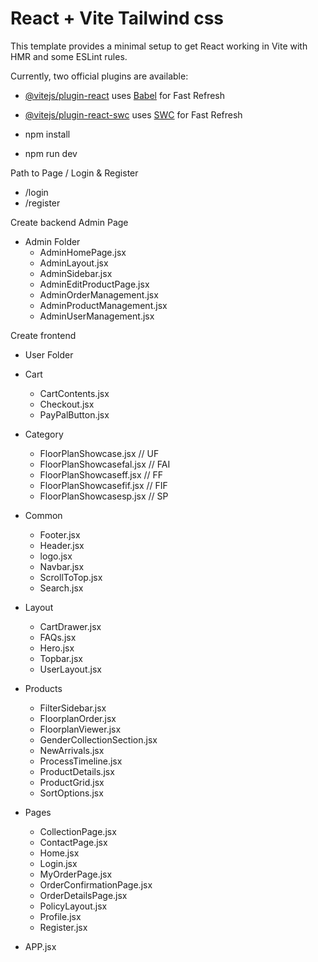 # React + Vite Tailwind css

This template provides a minimal setup to get React working in Vite with HMR and some ESLint rules.

Currently, two official plugins are available:

- [@vitejs/plugin-react](https://github.com/vitejs/vite-plugin-react/blob/main/packages/plugin-react/README.md) uses [Babel](https://babeljs.io/) for Fast Refresh
- [@vitejs/plugin-react-swc](https://github.com/vitejs/vite-plugin-react-swc) uses [SWC](https://swc.rs/) for Fast Refresh

- npm install
- npm run dev

Path to Page / Login & Register
- /login
- /register


Create backend Admin Page
- Admin Folder
    - AdminHomePage.jsx
    - AdminLayout.jsx
    - AdminSidebar.jsx
    - AdminEditProductPage.jsx
    - AdminOrderManagement.jsx
    - AdminProductManagement.jsx
    - AdminUserManagement.jsx

Create frontend
- User Folder
- Cart 
    - CartContents.jsx
    - Checkout.jsx
    - PayPalButton.jsx

- Category
    - FloorPlanShowcase.jsx // UF
    - FloorPlanShowcasefal.jsx // FAI
    - FloorPlanShowcaseff.jsx // FF
    - FloorPlanShowcasefif.jsx // FIF
    - FloorPlanShowcasesp.jsx // SP

- Common
    - Footer.jsx
    - Header.jsx
    - logo.jsx
    - Navbar.jsx
    - ScrollToTop.jsx
    - Search.jsx

- Layout
    - CartDrawer.jsx
    - FAQs.jsx
    - Hero.jsx
    - Topbar.jsx
    - UserLayout.jsx

- Products
    - FilterSidebar.jsx
    - FloorplanOrder.jsx
    - FloorplanViewer.jsx
    - GenderCollectionSection.jsx
    - NewArrivals.jsx
    - ProcessTimeline.jsx
    - ProductDetails.jsx
    - ProductGrid.jsx
    - SortOptions.jsx

- Pages
    - CollectionPage.jsx
    - ContactPage.jsx
    - Home.jsx
    - Login.jsx
    - MyOrderPage.jsx
    - OrderConfirmationPage.jsx
    - OrderDetailsPage.jsx
    - PolicyLayout.jsx
    - Profile.jsx
    - Register.jsx

- APP.jsx
